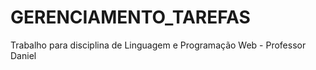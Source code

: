 # GERENCIAMENTO_TAREFAS
Trabalho para disciplina de Linguagem e Programação Web - Professor Daniel 
